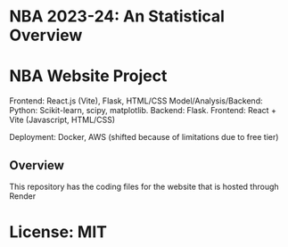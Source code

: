 # NBA 2023-24: An Statistical Overview

# NBA Website Project

Frontend: React.js (Vite), Flask, HTML/CSS
Model/Analysis/Backend: Python: Scikit-learn, scipy, matplotlib. Backend: Flask. Frontend: React + Vite (Javascript, HTML/CSS)

Deployment: Docker, AWS (shifted because of limitations due to free tier)


## Overview

This repository has the coding files for the website that is hosted through Render



  
# License: MIT
